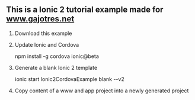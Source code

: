 ## This is a Ionic 2 tutorial example made for www.gajotres.net

1. Download this example

2. Update Ionic and Cordova

    npm install -g cordova ionic@beta

3. Generate a blank Ionic 2 template

    ionic start Ionic2CordovaExample blank --v2

4. Copy content of a www and app project into a newly generated project